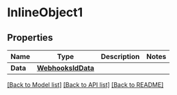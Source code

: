# InlineObject1

## Properties

Name | Type | Description | Notes
------------ | ------------- | ------------- | -------------
**Data** | [**WebhooksIdData**](_webhooks__id__data.md) |  | 

[[Back to Model list]](../README.md#documentation-for-models) [[Back to API list]](../README.md#documentation-for-api-endpoints) [[Back to README]](../README.md)


